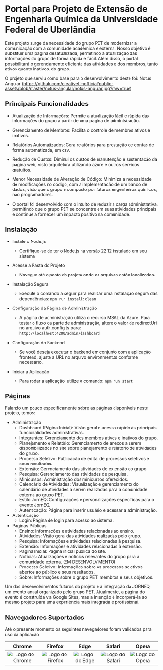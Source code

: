 
# Portal para Projeto de Extensão de Engenharia Química da Universidade Federal de Uberlândia

Este projeto surge da necessidade do grupo PET de modernizar a comunicação com a comunidade acadêmica e externa. Nosso objetivo é substituir uma página desatualizada, permitindo a atualização das informações do grupo de forma rápida e fácil. Além disso, o portal possibilitará o gerenciamento eficiente das atividades e dos membros, tanto ativos quanto inativos, do grupo.

O projeto que serviu como base para o desenvolvimento deste foi: 
Notus Angular (<https://github.com/creativetimofficial/public-assets/blob/master/notus-angular/notus-angular.jpg?raw=true>)

## Principais Funcionalidades

- Atualização de Informações: Permite a atualização fácil e rápida das informações do grupo a partir de uma pagina de administracão.

- Gerenciamento de Membros: Facilita o controle de membros ativos e inativos.

- Relatórios Automatizados: Gera relatórios para prestação de contas de forma automatizada, em csv.

- Redução de Custos: Diminui os custos de manutenção e sustentacão da página web, visto arquitetura utilizando azure e outros servicos gratuitos.

- Menor Necessidade de Alteração de Código: Minimiza a necessidade de modificações no código, com a implementacão de um banco de dados, visto que o grupo é composto por futuros engenheiros químicos, não programadores.

- O portal foi desenvolvido com o intuito de reduzir a carga administrativa, permitindo que o grupo PET se concentre em suas atividades principais e continue a fornecer um impacto positivo na comunidade.

## Instalação

- Instale o Node.js
  - Certifique-se de ter o Node.js na versão 22.12 instalado em seu sistema

- Acesse a Pasta do Projeto
  - Navegue até a pasta do projeto onde os arquivos estão localizados.

- Instalação Segura
  - Execute o comando a seguir para realizar uma instalação segura das dependências: `npm run install:clean`

- Configuração da Página de Administração
  - A página de administração utiliza o recurso MSAL da Azure. Para testar o fluxo da parte de administração, altere o valor de redirectUri no arquivo auth.config.ts para: `http://localhost:4200/admin/dashboard`

- Configuração do Backend
  - Se você deseja executar o backend em conjunto com a aplicação frontend, ajuste a URL no arquivo environment.ts conforme necessário.

- Iniciar a Aplicação
  - Para rodar a aplicação, utilize o comando: `npm run start`

## Páginas
Falando um pouco especificamente sobre as páginas disponíveis neste projeto, temos:

- Administração
  - Dashboard (Página Inicial): Visão geral e acesso rápido às principais funcionalidades administrativas.
  - Integrantes: Gerenciamento dos membros ativos e inativos do grupo.
  - Planejamento e Relatório: Gerenciamento de anexos a serem disponibilizados no site sobre planejamento e relatorio de atividades do grupo.
  - Processo Seletivo: Publicacão de edital de processos seletivos e seus resultados.
  - Extensão: Gerenciamento das atividades de extensão do grupo.
  - Pesquisa: Gerenciamento das atividades de pesquisa.
  - Minicursos: Administração dos minicursos oferecidos.
  - Calendário de Atividades: Visualização e gerenciamento do calendário de atividades a serem realizadas para a comunidade externa ao grupo PET.
  - Estilo JornEQ: Configurações e personalizações específicas para o evento JornEQ.
  - Autenticação: Página para inserir usuário e acessar a administração.
- Autenticação
  - Login: Página de login para acesso ao sistema.
- Páginas Públicas
  - Ensino: Informações e atividades relacionadas ao ensino.
  - Atividades: Visão geral das atividades realizadas pelo grupo.
  - Pesquisa: Informações e atividades relacionadas à pesquisa.
  - Extensão: Informações e atividades relacionadas à extensão.
  - Página Inicial: Página inicial pública do site.
  - Notícias: Atualizações e notícias relevantes do grupo para a comunidade externa. (EM DESENVOLVIMENTO)
  - Processo Seletivo: Informações sobre os processos seletivos abertos ao público e seus resultados.
  - Sobre: Informações sobre o grupo PET, membros e seus objetivos.

Um dos desenvolvimentos futuros do projeto é a integração da JORNEQ, um evento anual organizado pelo grupo PET. Atualmente, a página do evento é construída via Google Sites, mas a intenção é incorporá-la ao mesmo projeto para uma experiência mais integrada e profissional.

## Navegadores Suportados

Até o presente momento os seguintes navegadores foram validados para uso da aplicacão

| Chrome | Firefox | Edge | Safari | Opera |
|:---:|:---:|:---:|:---:|:---:|
| ![Logo do Chrome](https://github.com/creativetimofficial/public-assets/blob/master/logos/chrome-logo.png?raw=true) | ![Logo do Firefox](https://raw.githubusercontent.com/creativetimofficial/public-assets/master/logos/firefox-logo.png) | ![Logo do Edge](https://raw.githubusercontent.com/creativetimofficial/public-assets/master/logos/edge-logo.png) | ![Logo do Safari](https://raw.githubusercontent.com/creativetimofficial/public-assets/master/logos/safari-logo.png) | ![Logo do Opera](https://raw.githubusercontent.com/creativetimofficial/public-assets/master/logos/opera-logo.png) |